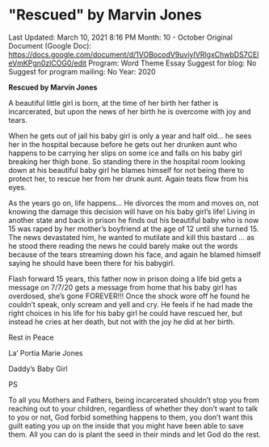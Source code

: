 # "Rescued" by Marvin Jones

Last Updated: March 10, 2021 8:16 PM
Month: 10 - October
Original Document (Google Doc): https://docs.google.com/document/d/1VOBocodV9uviyIVRlgxChwbDS7CEleVmKPgn0zlCOG0/edit
Program: Word Theme Essay
Suggest for blog: No
Suggest for program mailing: No
Year: 2020

**Rescued by Marvin Jones**

A beautiful little girl is born, at the time of her birth her father is incarcerated, but upon the news of her birth he is overcome with joy and tears.

When he gets out of jail his baby girl is only a year and half old… he sees her in the hospital because before he gets out her drunken aunt who happens to be carrying her slips on some ice and falls on his baby girl breaking her thigh bone. So standing there in the hospital room looking down at his beautiful baby girl he blames himself for not being there to protect her, to rescue her from her drunk aunt. Again teats flow from his eyes.

As the years go on, life happens… He divorces the mom and moves on, not knowing the damage this decision will have on his baby girl’s life! Living in another state and back in prison he finds out his beautiful baby who is now 15 was raped by her mother’s boyfriend at the age of 12 until she turned 15. The news devastated him, he wanted to mutilate and kill this bastard … as he stood there reading the news he could barely make out the words because of the tears streaming down his face, and again he blamed himself saying he should have been there for his babygirl.

Flash forward 15 years, this father now in prison doing a life bid gets a message on 7/7/20 gets a message from home that his baby girl has overdosed, she’s gone FOREVER!!! Once the shock wore off he found he couldn’t speak, only scream and yell and cry. He feels if he had made the right choices in his life for his baby girl he could have rescued her, but instead he cries at her death, but not with the joy he did at her birth.

Rest in Peace

La’ Portia Marie Jones

Daddy’s Baby Girl

PS

To all you Mothers and Fathers, being incarcerated shouldn’t stop you from reaching out to your children, regardless of whether they don’t want to talk to you or not, God forbid something happens to them, you don’t want this guilt eating you up on the inside that you might have been able to save them. All you can do is plant the seed in their minds and let God do the rest.